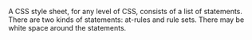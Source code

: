 A CSS style sheet, for any level of CSS, consists of a list of statements. There are two kinds of statements: at-rules and rule sets. There may be white space around the statements.